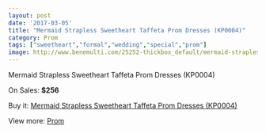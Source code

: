 ```yaml
---
layout: post
date: '2017-03-05'
title: "Mermaid Strapless Sweetheart Taffeta Prom Dresses (KP0004)"
category: Prom
tags: ["sweetheart","formal","wedding","special","prom"]
image: http://www.benemulti.com/25252-thickbox_default/mermaid-strapless-sweetheart-taffeta-prom-dresses-kp0004.jpg
---
```

Mermaid Strapless Sweetheart Taffeta Prom Dresses (KP0004)

On Sales: **$256**
<a href="https://www.benemulti.com/en/prom/9926-mermaid-strapless-sweetheart-taffeta-prom-dresses-kp0004.html"><amp-img layout="responsive" width="600" height="600" src="//www.benemulti.com/25252-thickbox_default/mermaid-strapless-sweetheart-taffeta-prom-dresses-kp0004.jpg" alt="Mermaid Strapless Sweetheart Taffeta Prom Dresses (KP0004) 0" /></a>
<a href="https://www.benemulti.com/en/prom/9926-mermaid-strapless-sweetheart-taffeta-prom-dresses-kp0004.html"><amp-img layout="responsive" width="600" height="600" src="//www.benemulti.com/25253-thickbox_default/mermaid-strapless-sweetheart-taffeta-prom-dresses-kp0004.jpg" alt="Mermaid Strapless Sweetheart Taffeta Prom Dresses (KP0004) 1" /></a>

Buy it: [Mermaid Strapless Sweetheart Taffeta Prom Dresses (KP0004)](https://www.benemulti.com/en/prom/9926-mermaid-strapless-sweetheart-taffeta-prom-dresses-kp0004.html "Mermaid Strapless Sweetheart Taffeta Prom Dresses (KP0004)")

View more: [Prom](https://www.benemulti.com/en/78-prom "Prom")